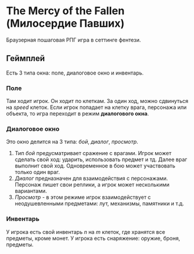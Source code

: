 # The Mercy of the Fallen (Милосердие Павших)
Браузерная пошаговая РПГ игра в сеттинге фентези. 

## Геймплей
Есть 3 типа окна: поле, диалоговое окно и инвентарь.

### Поле
 Там ходит игрок. Он ходит по клеткам. За один ход, можно сдвинуться на *speed* клеток. Если игрок попадает на клетку врага, персонажа или объекта, то игра переходит в режим **диалогового окна**.
 
### Диалоговое окно
 Это окно делится на 3 типа: *бой*, *диалог*, *просмотр*.
 1. Тип *бой* предусматривает сражение с врагами. Игрок может сделать свой ход: ударить, использовать предмет и тд. Далее враг выполнит свой ход. Одновременное в бою может участвовать только один враг.
 2. *Диалог* предназначен для взаимодействия с персонажами. Персонаж пишет свои реплики, а игрок может несколькими вариантами.
 3. *Просмотр* - в этом режиме игрок взаимодействует с неодушевленными предметами: лут, механизмы, памятники и т.д.

### Инвентарь
 У игрока есть свой инвентарь *n* на *m* клеток, где хранятся все предметы, кроме монет. У игрока есть снаряжение: оружие, броня, предметы.
